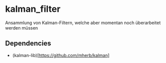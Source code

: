 # kalman_filter
Ansammlung von Kalman-Filtern, welche aber momentan noch überarbeitet werden müssen
## Dependencies
 * (kalman-lib)[https://github.com/mherb/kalman]
